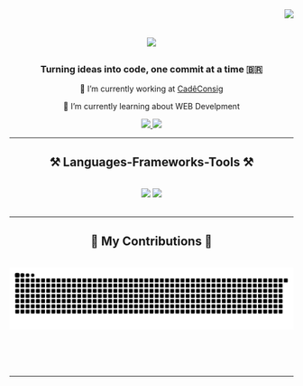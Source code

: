 <img align="right" src="https://visitor-badge.laobi.icu/badge?page_id=dkat-davi.dkat-davi" />

<h1 align="center">
    <img src="https://readme-typing-svg.herokuapp.com/?font=Righteous&size=35&center=true&vCenter=true&color=133B88&width=500&height=70&duration=4000&lines=Hi+There!+🧑‍💻;+I'm+Davi+Kalel!;" />
</h1>


<h3 align="center">Turning ideas into code, one commit at a time 🇧🇷</h3>

<div align="center">

🔭 I’m currently working at <a href="https://www.cadeconsig.com.br/" target="_blank">CadêConsig</a>

🌱 I’m currently learning about WEB Develpment

</div>

<div align="center"> 
  <a href="mailto:dkat.dev@gmail.com">
    <img src="https://img.shields.io/badge/Gmail-333333?style=for-the-badge&logo=gmail&logoColor=red" />
  </a>
  <a href="https://www.linkedin.com/in/dkat-davi/" target="_blank">
    <img src="https://img.shields.io/badge/LinkedIn-0077B5?style=for-the-badge&logo=linkedin&logoColor=white" target="_blank" />
  </a>
</div>

 <hr/>

<h2 align="center">⚒️ Languages-Frameworks-Tools ⚒️</h2>
<br/>
<div align="center">
    <img src="https://skillicons.dev/icons?i=react,bootstrap,mui,html,css,vscode,github,figma,tailwind,git,r" />
    <img src="https://skillicons.dev/icons?i=nodejs,python,javascript,typescript,express,firebase,mongodb,c,java,nextjs,mysql,flask" /><br>
</div>

<br/>
<hr/>
  
<div align="center">
  <h2>🐍 My Contributions 🐍</h2>
  <br>
  <img alt="snake eating my contributions" src="https://raw.githubusercontent.com/dkat-davi/dkat-davi/output/github-contribution-grid-snake.svg" />
  
  <br/><br/><br/>
</div>

<hr/>


